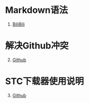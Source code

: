 # Markdown语法
1. [BiliBili](https://www.bilibili.com/video/BV1JA411h7Gw?share_source=copy_web&vd_source=3c2b4a3f8e4010ea68ce6d5fea6273e3)

# 解决Github冲突
2. [Github](https://github.com/TongHaiMCU/User_Manual/blob/2946437c32c71bba27e956ef5863f6a8c924fe29/%E8%A7%A3%E5%86%B3%E5%86%B2%E7%AA%81.md)

# STC下载器使用说明
3. [Github](https://github.com/TongHaiMCU/User_Manual/blob/2946437c32c71bba27e956ef5863f6a8c924fe29/STC%E4%B8%8B%E8%BD%BD%E5%99%A8%E4%BD%BF%E7%94%A8%E8%AF%B4%E6%98%8E.md)
